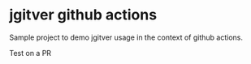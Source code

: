 # jgitver github actions

Sample project to demo jgitver usage in the context of github actions.

Test on a PR
